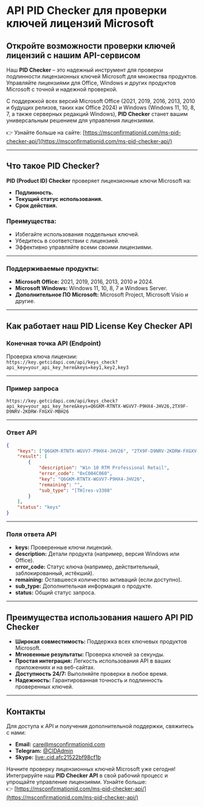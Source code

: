 # API PID Checker для проверки ключей лицензий Microsoft

## Откройте возможности проверки ключей лицензий с нашим API-сервисом  
Наш **PID Checker** – это надежный инструмент для проверки подлинности лицензионных ключей Microsoft для множества продуктов. Управляйте лицензиями для Office, Windows и других продуктов Microsoft с точной и надежной проверкой.  

С поддержкой всех версий Microsoft Office (2021, 2019, 2016, 2013, 2010 и будущих релизов, таких как Office 2024) и Windows (Windows 11, 10, 8, 7, а также серверных редакций Windows), **PID Checker** станет вашим универсальным решением для управления лицензиями.  

👉 Узнайте больше на сайте: [https://msconfirmationid.com/ms-pid-checker-api/](https://msconfirmationid.com/ms-pid-checker-api/)

---

## **Что такое PID Checker?**  
**PID (Product ID) Checker** проверяет лицензионные ключи Microsoft на:  
- **Подлинность.**  
- **Текущий статус использования.**  
- **Срок действия.**  

### Преимущества:
- Избегайте использования поддельных ключей.  
- Убедитесь в соответствии с лицензией.  
- Эффективно управляйте всеми своими лицензиями.  

---

### Поддерживаемые продукты:
- **Microsoft Office:** 2021, 2019, 2016, 2013, 2010 и 2024.  
- **Microsoft Windows:** Windows 11, 10, 8, 7 и Windows Server.  
- **Дополнительное ПО Microsoft:** Microsoft Project, Microsoft Visio и другие.

---

## **Как работает наш PID License Key Checker API**

### **Конечная точка API (Endpoint)**  
Проверка ключа лицензии:  
`https://key.getcidapi.com/api/keys_check?api_key=your_api_key_here&keys=key1,key2,key3`

---

### **Пример запроса**
```plaintext
https://key.getcidapi.com/api/keys_check?api_key=your_api_key_here&keys=Q6GKM-RTNTX-WGVV7-P9HX4-JHV26,2TX9F-D9NRV-2KDRW-FXGXV-MBH26
```

---

### **Ответ API**
```json
{
    "keys": ["Q6GKM-RTNTX-WGVV7-P9HX4-JHV26", "2TX9F-D9NRV-2KDRW-FXGXV-MBH26"],
    "result": [
        {
            "description": "Win 10 RTM Professional Retail",
            "error_code": "0xC004C060",
            "key": "Q6GKM-RTNTX-WGVV7-P9HX4-JHV26",
            "remaining": "",
            "sub_type": "[TH]res-v3308"
        }
    ],
    "status": "keys"
}
```

---

### **Поля ответа API**  
- **keys:** Проверенные ключи лицензий.  
- **description:** Детали продукта (например, версия Windows или Office).  
- **error_code:** Статус ключа (например, действительный, заблокированный, истёкший).  
- **remaining:** Оставшееся количество активаций (если доступно).  
- **sub_type:** Дополнительная информация о продукте.  
- **status:** Общий статус запроса.

---

## **Преимущества использования нашего API PID Checker**  
- **Широкая совместимость:** Поддержка всех ключевых продуктов Microsoft.  
- **Мгновенные результаты:** Проверка ключей за секунды.  
- **Простая интеграция:** Легкость использования API в ваших приложениях и на веб-сайтах.  
- **Доступность 24/7:** Выполняйте проверки в любое время.  
- **Надежность:** Гарантированная точность и подлинность проверенных ключей.  

---

## **Контакты**  
Для доступа к API и получения дополнительной поддержки, свяжитесь с нами:  
- **Email:** [care@msconfirmationid.com](mailto:care@msconfirmationid.com)  
- **Telegram:** [@CIDAdmin](https://t.me/CIDAdmin)  
- **Skype:** [live:.cid.afc21522bf98cf1b](https://join.skype.com/invite/.cid.afc21522bf98cf1b)  

Начните проверку лицензионных ключей Microsoft уже сегодня!  
Интегрируйте наш **PID Checker API** в свой рабочий процесс и упрощайте управление лицензиями. Узнайте больше:  
👉 [https://msconfirmationid.com/ms-pid-checker-api/](https://msconfirmationid.com/ms-pid-checker-api/)

